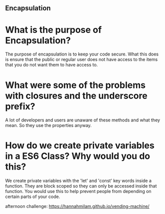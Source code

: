 ## Encapsulation

# What is the purpose of Encapsulation?
The purpose of encapsulation is to keep your code secure. What this does is ensure that the public or regular user does not have access to the items that you do not want them to have access to.

# What were some of the problems with closures and the underscore prefix?
A lot of developers and users are unaware of these methods and what they mean. So they use the properties anyway.


# How do we create private variables in a ES6 Class? Why would you do this?
We create private variables with the 'let' and 'const' key words inside a function. They are block scoped so they can only be accessed inside that function. You would use this to help prevent people from depending on certain parts of your code.


afternoon challenge: https://hannahmilam.github.io/vending-machine/